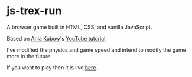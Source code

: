 # js-trex-run

A browser game built in HTML, CSS, and vanilla JavaScript.  

Based on [Ania Kubow](https://github.com/kubowania/)'s [YouTube tutorial](https://www.youtube.com/watch?v=OnkimGiEkb4).  

I've modified the physics and game speed and intend to modify the game more in the future.  

If you want to play then it is live [here](https://brendangasparin.github.io/js-dinosaur-run/).